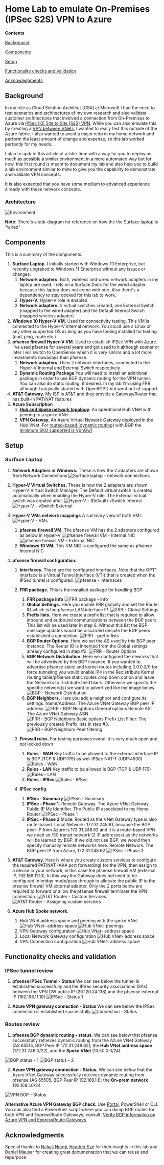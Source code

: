 # Home Lab to emulate On-Premises (IPSec S2S) VPN to Azure

**Contents**

[Background](#Background)

[Components](#Components)

[Setup](#Setup)

[Functionality checks and validation](#Functionality-checks-and-validation)

[Acknowledgments](#Acknowledgments)

## Background

In my role as Cloud Solution Architect (CSA) at Microsoft I had the need to test scenarios and architectures of my own research and also validate customer architectures that involved a connection from On-Premises to Azure via [IPSec IKE Site to Site (S2S) VPN](https://docs.microsoft.com/azure/vpn-gateway/design#s2smulti). While you can also emulate this by creating a [VPN between VNets](https://docs.microsoft.com/azure/vpn-gateway/vpn-gateway-howto-vnet-vnet-resource-manager-portal), I wanted to really test this outside of the Azure fabric. I also wanted to avoid a major redo in my home network and perform the least amount of change and expense, so this lab worked perfectly for my needs.

I plan to update this article at a later time with a way for you to deploy as much as possible a similar environment in a more automated way but for now, this first round is meant to document my lab and also help you to build a lab environment similar to mine to give you the capability to demonstrate and validate VPN concepts.

It is also expected that you have some medium to advanced experience already with these network concepts.
  
### Architecture

![Environment](./media/home-vpn-lab-diagram.png)

**Note:** There's a sub-diagram for reference on how the the Surface laptop is "wired"  

## Components

This is a summary of the components:

1. **Surface Laptop.** I initially started with Windows 10 Enterprise, but recently upgraded to Windows 11 Enterprise without any issues or changes.
    1. **Network adapters.** Both, wireless and wired network adapters in my laptop are used. I rely on a Surface Dock for the wired adapter because this laptop does not come with one. Also there's a dependency to stay docked for this lab to work.
    2. **Hyper-V.** Hyper-V role is enabled.
    3. **Network adapters.** 2 virtual switches created, one External Switch (mapped to the wired adapter) and the Default Internal Switch (mapped wireless adapter)
2. **Windows 10 Hyper-V VM.** Used for connectivity testing. This VM is connected to the Hyper-V internal network. You could use a Linux or any other supported OS as long as you have tooling installed for testing (curl, ping, route etc.)
3. **pfsense firewall Hyper-V VM.** Used to establish IPSec VPN with Azure. I've used pfsense for several years and got used to it although sooner or later I will switch to OpenSense which it is very similar and a lot more investments nowadays than pfsense.
    1. **Network adapters.** Uses 2 network interfaces, connected to the Hyper-V Internal and External Switch respectively
    2. **Dynamic Routing Package** You will need to install an additional package in order to use BGP dynamic routing for the VPN tunnel. You can also do static routing, if desired. In my lab I'm using FRR although I originally started with OpenBGPD but went out of support
4. **AT&T Gateway.** My ISP is AT&T and they provide a Gateway/Router that has built-in PAT/NAT features
5. **Azure Subscription**
    1. **[Hub and Spoke network topology](https://docs.microsoft.com/azure/architecture/reference-architectures/hybrid-networking/hub-spoke?tabs=cli).** An operational Hub VNet with peering to a spoke VNet
    2. **VPN Gateway.** An Azure Virtual Network Gateway deployed in the Hub VNet. For [routed-based (dynamic routing)](https://docs.microsoft.com/azure/vpn-gateway/vpn-gateway-vpn-faq#what-is-a-route-based-dynamic-routing-gateway) with BGP the [minimum SKU supported is VpnGw1](https://docs.microsoft.com/azure/vpn-gateway/vpn-gateway-about-vpngateways#benchmark).

## Setup

### Surface Laptop

1. **Network Adapters in Windows.** These is how the 2 adapters are shown from Network Connections
![Surface laptop - network connections](./media/surface-net-connections.png)

2. **Hyper-V Virtual Switches.** These is how the 2 adapters are shown Hyper-V Virtual Switch Manager. The Default virtual switch is created automatically when enabling the Hyper-V role. The External virtual switch was created after.
![Hyper-V - (Default) vSwitch Internal ](./media/hyper-v-switch-internal.png)
![Hyper-V - vSwitch External](./media/hyper-v-switch-external.png)

3. **Hyper-V VMs network mappings** A summary view of both VMs
![Hyper-V - VMs](./media/hyper-v-vms.png)
    1. **pfsense firewall VM.** The pfsense VM has the 2 adapters configured as below in Hyper-V
    ![pfsense firewall VM - Internal NIC](./media/pfsense-hyper-v-nic-internal.png)
    ![pfsense firewall VM - External NIC](./media/pfsense-hyper-v-nic-external.png)
    2. **Windows  10 VM.** This VM NIC is configured the same as pfsense Internal NIC
4. **pfsense firewall configuration.**
    1. **Interfaces.** These are the configured interfaces. Note that the OPT1 interface is a Virtual Tunnel Interface (VTI) that is created when the IPSec tunnel is configured.
        ![pfsense - internaces](./media/pfsense-interfaces.png)
    2. **FRR package.** This is the installed package for handling BGP
        1. **FRR package info**
        ![FRR package - info](./media/pfsense-bgp-package-info.png)
        2. **Global Settings.** Here you enable FRR globally and set the Router ID which is the pfsense LAN interface IP.
        ![FRR - Global Settings](./media/pfsense-bgp-package-global-settings.png)
        3. **Prefix lists.** Here we create a prefix list that is required to allow inbound and outbound communications between the BGP peers. This list will be used later in step 6. Without this list the BGP message updates would be discarded despite the BGP peers established a connection.
        ![FRR - prefix-lists](./media/pfsense-bgp-package-prefix-lists.png)
        4. **BGP Router Options.** Here we set the AS used by this BGP peer instance. The Router ID is inherited from the Global settings already configured in step #2.
        ![FRR - Router Options](./media/pfsense-bgp-package-router-options.png)
        5. **BGP Network Distribution.** Here we configured the neworks that will be advertised by this BGP instance. If you wanted to advertise pfsense static and kernel routes including 0.0.0.0/0 for force tunneling you would enable IP4 in the Redistribute Kernel routing table/pfSense static routes drop down option and leave the Networks to Distribute field blank. Otherwise we specify the specific network(s) we want to advertized like the image below
        ![BGP - Network Distribution](./media/pfsense-bgp-package-network-distribution.png)
        6. **BGP Neighbors.** Here you add a neighbor and configure its settings. Name/Address: The Azure VNet Gateway BGP peer IP address.
        ![FRR - BGP Neighbors General options](./media/pfsense-bgp-package-neighbors-general-options.png)
        Remote AS: The Azure VNet Gateway ASN
        ![FRR - BGP Neighbors Basic options](./media/pfsense-bgp-package-neighbors-basic-options.png)
        Prefix List Filter: The previously created Prefix lists in step #3.
        ![FRR - BGP Neighbors Peer filtering](./media/pfsense-bgp-package-peer-filtering.png)


    3. **Firewall rules.** For testing purposes overall it is very much open and not locked down
        1. **Rules - WAN** Key traffic to be allowed to the external interface IP is BGP (TCP & UDP:179) as well IPSec NAT-T (UDP:4500)
        ![Rules - WAN](./media/pfsense-rules-wan.png)
        2. **Rules - LAN**  Key traffic to be allowed is BGP (TCP & UDP:179)
        ![Rules - LAN](./media/pfsense-rules-lan.png)
        3. **Rules - IPSec**
        ![Rules - IPSec](./media/pfsense-rules-ipsec.png)
    4. **IPSec config.**
        1. **IPSec - Summary**
        ![IPSec - Summary](./media/pfsense-ipsec-summary.png)
        2. **IPSec - Phase 1.** 
        Remote Gateway. The Azure VNet Gateway Public IP
        My Identifier. The Public IP associated to my Home Router
        ![IPSec - Phase 1](./media/pfsense-ipsec-p1-1.png)
        3. **IPSec - Phase 2**
        Mode: Routed as the VNet Gateway type is also route-based.
        Local Network: 172.31.248.61, because the BGP peer IP from Azure is 172.31.248.62 and it is a route-based VPN we need an /30 transit network (2 IP addresses) as the networks will be learned by BGP. If we did not use BGP, we would then specify manually remote networks here.
        Remote Network: The BGP peer IP from Azure, 172.31.248.62
        ![IPSec - Phase 2](./media/pfsense-ipsec-p2-1.png)

5. **AT&T Gateway.** Here is where you create custom services to configure the required PAT/NAT (AKA port forwarding) for the VPN, then assign to a device in your network, in this case the pfsense firewall VM (external IP, 192.168.11.10). In this way the Gateway does *not* need to be configured in bridge mode/pass through to allocate the public IP to the pfsense firewall VM external adapter. Only the 2 ports below are required to forward or allow the pfsense firewall terminate the VPN connection.
![AT&T Router - Custom Services](./media/ATT-GW-NAT-1.png)
![AT&T Router - Assigning custom services](./media/ATT-GW-NAT-2.png)

6. **Azure Hub Spoke network.**
    1. Hub VNet address space and peering with the spoke VNet
    ![Hub VNet- address space](./media/vnet-hub-eastus-address-space.png)
    ![Hub VNet- peerings](./media/vnet-hub-eastus-peerings.png)
    2. VPN Gateway configuration
    ![Hub VNet- address space](./media/vpg-gw-config.png)
    3. Local Network Gateway configuration
    ![Hub VNet- address space](./media/lng-gw-config.png)
    4. VPN Connection configuration
    ![Hub VNet- address space](./media/vpn-connection-config.png)

## Functionality checks and validation

### IPSec tunnel review

1. **pfsense IPSec Tunnel - Status**
We can see below the tunnel is established successfully and the IPSec security associations (SAs) between the VPN GW public IP (20.120.24.138) and the pfsense external IP (192.168.11.10)
![IPSec - Status 1](./media/pfsense-ipsec-status-1.png)

2. **Azure VPN gateway connection - Status**
We can see below the IPSec connection is established successfully
![Connection - Status](./media/vpn-connection-status.png)

### Routes review

1. **pfsense BGP dynamic routing - status.** We can see below that pfsense successfully retrieves dynamic routing from the Azure VNet Gateway (AS 65515, BGP Peer IP 172.31.248.62); the **Hub VNet address space** (172.31.248.0/22), and  the **Spoke VNet** (10.50.0.0/24).

![BGP status - 1](./media/pfsense-bgp-status-1.png)
![BGP status - 2](./media/pfsense-bgp-status-2.png)

2. **Azure VPN gateway connection - Status.** We can see below that the Azure VNet Gateway  successfully retrieves dynamic routing from pfsense (AS 65505, BGP Peer IP 192.168.1.1); the **On-prem network** 192.168.1.0/24.

![VPN BGP - Status](./media/vpn-bgp-status.png)

**Alternative Azure VPN Gateway BGP check.** Use [Portal](https://docs.microsoft.com/en-us/azure/vpn-gateway/bgp-diagnostics), PowerShell or CLI. You can also find a PowerShell script where you can dump BGP routes for both VPN and ExpressRoute Gateways, consult: [Verify BGP information on Azure VPN and ExpressRoute Gateways](https://github.com/dmauser/Lab/tree/master/VNG-BGP-Info).

## Acknowledgments

Special thanks to [Nehali Neogi](https://github.com/nehalineogi/), [Heather Sze](https://github.com/hsze/) for their insights in this lab and [Daniel Mauser](https://github.com/dmauser) for creating great documentation that we can reuse and repurpose